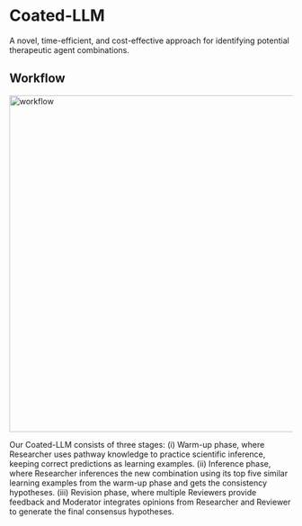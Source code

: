 # Coated-LLM
A novel, time-efficient, and cost-effective approach for identifying potential therapeutic agent combinations. 

## Workflow
<img width="599" alt="workflow" src="https://github.com/user-attachments/assets/7f069dac-6a35-4e2a-95dc-98241c098758">

Our Coated-LLM consists of three stages: (i) Warm-up phase, where Researcher uses pathway knowledge to practice scientific inference, keeping correct predictions as learning examples. (ii) Inference phase, where Researcher inferences the new combination using its top five similar learning examples from the warm-up phase and gets the consistency hypotheses. (iii) Revision phase, where multiple Reviewers provide feedback and Moderator integrates opinions from Researcher and Reviewer to generate the final consensus hypotheses.

